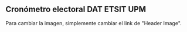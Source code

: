## Cronómetro electoral DAT ETSIT UPM

Para cambiar la imagen, simplemente cambiar el link de "Header Image".
